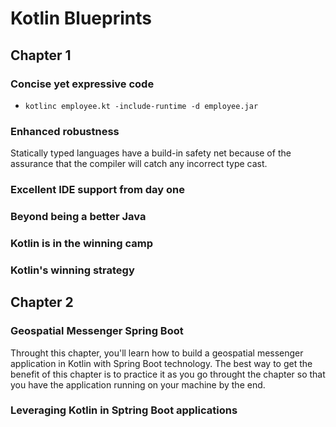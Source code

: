 # Kotlin Blueprints

## Chapter 1

### Concise yet expressive code

- `kotlinc employee.kt -include-runtime -d employee.jar`

### Enhanced robustness

Statically typed languages have a build-in safety net because of the assurance that the compiler will catch any incorrect type cast.

### Excellent IDE support from day one

### Beyond being a better Java

### Kotlin is in the winning camp

### Kotlin's winning strategy

## Chapter 2

### Geospatial Messenger Spring Boot

Throught this chapter, you'll learn how to build a geospatial messenger application in Kotlin with Spring Boot technology. The best way to get the benefit of this chapter is to practice it as you go throught the chapter so that you have the application running on your machine by the end.

### Leveraging Kotlin in Sptring Boot applications
